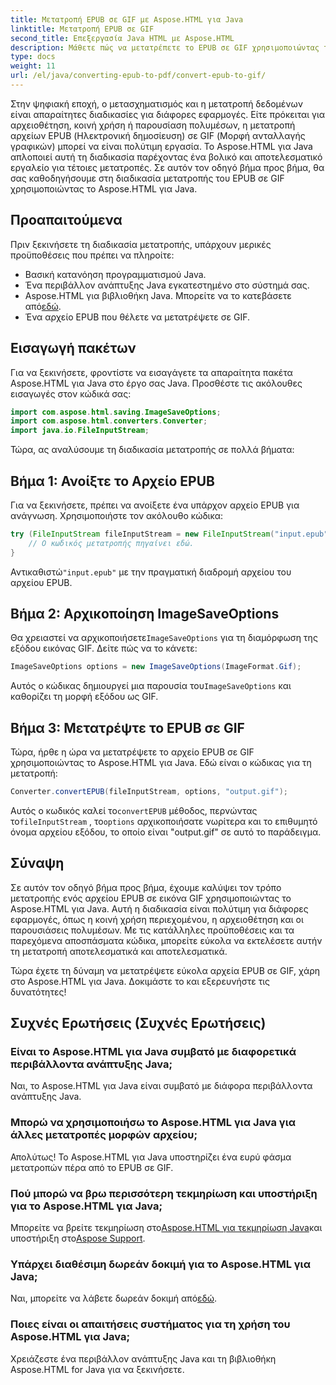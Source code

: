 ```yaml
---
title: Μετατροπή EPUB σε GIF με Aspose.HTML για Java
linktitle: Μετατροπή EPUB σε GIF
second_title: Επεξεργασία Java HTML με Aspose.HTML
description: Μάθετε πώς να μετατρέπετε το EPUB σε GIF χρησιμοποιώντας το Aspose.HTML για Java. Εύκολη και αποτελεσματική διαδικασία μετατροπής για όλες τις ανάγκες πολυμέσων σας.
type: docs
weight: 11
url: /el/java/converting-epub-to-pdf/convert-epub-to-gif/
---
```


Στην ψηφιακή εποχή, ο μετασχηματισμός και η μετατροπή δεδομένων είναι απαραίτητες διαδικασίες για διάφορες εφαρμογές. Είτε πρόκειται για αρχειοθέτηση, κοινή χρήση ή παρουσίαση πολυμέσων, η μετατροπή αρχείων EPUB (Ηλεκτρονική δημοσίευση) σε GIF (Μορφή ανταλλαγής γραφικών) μπορεί να είναι πολύτιμη εργασία. Το Aspose.HTML για Java απλοποιεί αυτή τη διαδικασία παρέχοντας ένα βολικό και αποτελεσματικό εργαλείο για τέτοιες μετατροπές. Σε αυτόν τον οδηγό βήμα προς βήμα, θα σας καθοδηγήσουμε στη διαδικασία μετατροπής του EPUB σε GIF χρησιμοποιώντας το Aspose.HTML για Java.

## Προαπαιτούμενα

Πριν ξεκινήσετε τη διαδικασία μετατροπής, υπάρχουν μερικές προϋποθέσεις που πρέπει να πληροίτε:

- Βασική κατανόηση προγραμματισμού Java.
- Ένα περιβάλλον ανάπτυξης Java εγκατεστημένο στο σύστημά σας.
-  Aspose.HTML για βιβλιοθήκη Java. Μπορείτε να το κατεβάσετε από[εδώ](https://releases.aspose.com/html/java/).
- Ένα αρχείο EPUB που θέλετε να μετατρέψετε σε GIF.

## Εισαγωγή πακέτων

Για να ξεκινήσετε, φροντίστε να εισαγάγετε τα απαραίτητα πακέτα Aspose.HTML για Java στο έργο σας Java. Προσθέστε τις ακόλουθες εισαγωγές στον κώδικά σας:

```java
import com.aspose.html.saving.ImageSaveOptions;
import com.aspose.html.converters.Converter;
import java.io.FileInputStream;
```

Τώρα, ας αναλύσουμε τη διαδικασία μετατροπής σε πολλά βήματα:

## Βήμα 1: Ανοίξτε το Αρχείο EPUB

Για να ξεκινήσετε, πρέπει να ανοίξετε ένα υπάρχον αρχείο EPUB για ανάγνωση. Χρησιμοποιήστε τον ακόλουθο κώδικα:

```java
try (FileInputStream fileInputStream = new FileInputStream("input.epub")) {
    // Ο κωδικός μετατροπής πηγαίνει εδώ.
}
```

 Αντικαθιστώ`"input.epub"` με την πραγματική διαδρομή αρχείου του αρχείου EPUB.

## Βήμα 2: Αρχικοποίηση ImageSaveOptions

 Θα χρειαστεί να αρχικοποιήσετε`ImageSaveOptions` για τη διαμόρφωση της εξόδου εικόνας GIF. Δείτε πώς να το κάνετε:

```java
ImageSaveOptions options = new ImageSaveOptions(ImageFormat.Gif);
```

 Αυτός ο κώδικας δημιουργεί μια παρουσία του`ImageSaveOptions` και καθορίζει τη μορφή εξόδου ως GIF.

## Βήμα 3: Μετατρέψτε το EPUB σε GIF

Τώρα, ήρθε η ώρα να μετατρέψετε το αρχείο EPUB σε GIF χρησιμοποιώντας το Aspose.HTML για Java. Εδώ είναι ο κώδικας για τη μετατροπή:

```java
Converter.convertEPUB(fileInputStream, options, "output.gif");
```

 Αυτός ο κωδικός καλεί το`convertEPUB` μέθοδος, περνώντας το`fileInputStream` , το`options` αρχικοποιήσατε νωρίτερα και το επιθυμητό όνομα αρχείου εξόδου, το οποίο είναι "output.gif" σε αυτό το παράδειγμα. 

## Σύναψη

Σε αυτόν τον οδηγό βήμα προς βήμα, έχουμε καλύψει τον τρόπο μετατροπής ενός αρχείου EPUB σε εικόνα GIF χρησιμοποιώντας το Aspose.HTML για Java. Αυτή η διαδικασία είναι πολύτιμη για διάφορες εφαρμογές, όπως η κοινή χρήση περιεχομένου, η αρχειοθέτηση και οι παρουσιάσεις πολυμέσων. Με τις κατάλληλες προϋποθέσεις και τα παρεχόμενα αποσπάσματα κώδικα, μπορείτε εύκολα να εκτελέσετε αυτήν τη μετατροπή αποτελεσματικά και αποτελεσματικά.

Τώρα έχετε τη δύναμη να μετατρέψετε εύκολα αρχεία EPUB σε GIF, χάρη στο Aspose.HTML για Java. Δοκιμάστε το και εξερευνήστε τις δυνατότητες!

## Συχνές Ερωτήσεις (Συχνές Ερωτήσεις)

### Είναι το Aspose.HTML για Java συμβατό με διαφορετικά περιβάλλοντα ανάπτυξης Java;
Ναι, το Aspose.HTML για Java είναι συμβατό με διάφορα περιβάλλοντα ανάπτυξης Java.

### Μπορώ να χρησιμοποιήσω το Aspose.HTML για Java για άλλες μετατροπές μορφών αρχείου;
Απολύτως! Το Aspose.HTML για Java υποστηρίζει ένα ευρύ φάσμα μετατροπών πέρα από το EPUB σε GIF.

### Πού μπορώ να βρω περισσότερη τεκμηρίωση και υποστήριξη για το Aspose.HTML για Java;
 Μπορείτε να βρείτε τεκμηρίωση στο[Aspose.HTML για τεκμηρίωση Java](https://reference.aspose.com/html/java/)και υποστήριξη στο[Aspose Support](https://forum.aspose.com/).

### Υπάρχει διαθέσιμη δωρεάν δοκιμή για το Aspose.HTML για Java;
 Ναι, μπορείτε να λάβετε δωρεάν δοκιμή από[εδώ](https://releases.aspose.com/).

### Ποιες είναι οι απαιτήσεις συστήματος για τη χρήση του Aspose.HTML για Java;
Χρειάζεστε ένα περιβάλλον ανάπτυξης Java και τη βιβλιοθήκη Aspose.HTML for Java για να ξεκινήσετε.